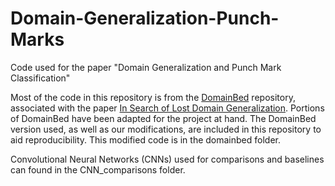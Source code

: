# Domain-Generalization-Punch-Marks
Code used for the paper "Domain Generalization and Punch Mark Classification"

Most of the code in this repository is from the [DomainBed](https://github.com/facebookresearch/DomainBed/tree/8ee9b5831bc733738361ae119b1f1dd1d29a4ae8?tab=readme-ov-file) repository, associated with the paper [In Search of Lost Domain Generalization](https://openreview.net/pdf?id=lQdXeXDoWtI). Portions of DomainBed have been adapted for the project at hand. The DomainBed version used, as well as our modifications, are included in this repository to aid reproducibility. This modified code is in the domainbed folder.

Convolutional Neural Networks (CNNs) used for comparisons and baselines can found in the CNN_comparisons folder.